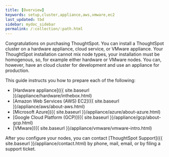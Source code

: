 ```yaml
---
title: [Overview]
keywords: setup,cluster,appliance,aws,vmware,ec2
last_updated: tbd
sidebar: mydoc_sidebar
permalink: /:collection/:path.html
---
```

Congratulations on purchasing ThoughtSpot. You can install a ThoughtSpot cluster
on a hardware appliance, cloud service, or VMware appliance. Your ThoughtSpot
installation cannot mix node types, your installation must be homogenous, so,
for example either hardware or VMware nodes. You can, however, have an cloud cluster for
development and use an appliance for production.

This guide instructs you how to prepare each of the following:

- [Hardware appliance]({{ site.baseurl }}/appliance/hardware/inthebox.html)
- [Amazon Web Services (AWS) EC2]({{ site.baseurl }}/appliance/aws/about-aws.html)
- [Microsoft Azure]({{ site.baseurl }}/appliance/azure/about-azure.html)
- [Google Cloud Platform (GCP)]({{ site.baseurl }}/appliance/gcp/about-gcp.html)
- [VMware]({{ site.baseurl }}/appliance/vmware/vmware-intro.html)

After you configure your nodes, you can contact [ThoughtSpot
Support]({{ site.baseurl }}/appliance/contact.html) by phone, mail, email, or by filing a support ticket.
